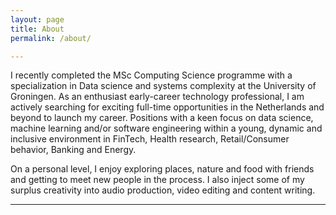 ```yaml
---
layout: page
title: About
permalink: /about/

---
```


I recently completed the MSc Computing Science programme with a specialization in Data science and systems complexity at the University of Groningen. As an enthusiast early-career technology professional, I am actively searching for exciting full-time opportunities in the Netherlands and beyond to launch my career. Positions with a keen focus on data science, machine learning and/or software engineering within a young, dynamic and inclusive environment in FinTech, Health research, Retail/Consumer behavior, Banking and Energy. 

On a personal level, I enjoy exploring places, nature and food with friends and getting to meet new people in the process. I also inject some of my surplus creativity into audio production, video editing and content writing. 

***